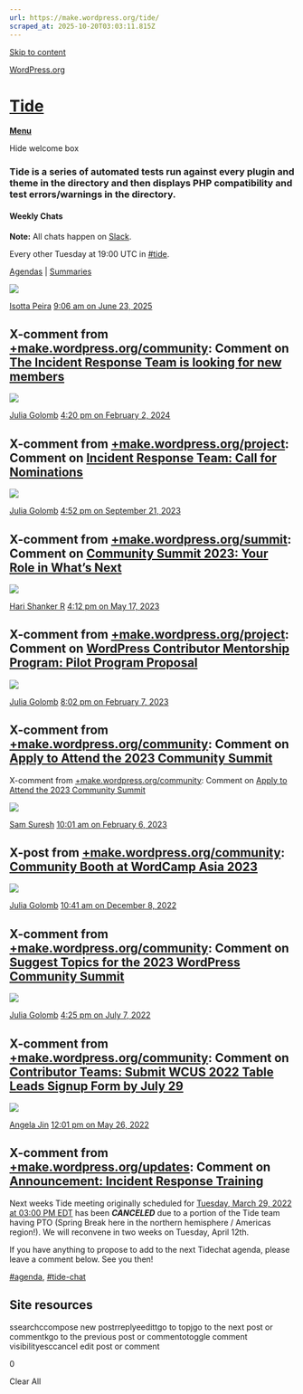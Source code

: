 ```yaml
---
url: https://make.wordpress.org/tide/
scraped_at: 2025-10-20T03:03:11.815Z
---
```


[Skip to content](https://make.wordpress.org/tide/#primary)

[WordPress.org](https://wordpress.org/)

# [Tide](https://make.wordpress.org/tide)

[**Menu**](https://make.wordpress.org/tide/#)

Hide welcome box

### Tide is a series of automated tests run against every plugin and theme in the directory and then displays PHP compatibility and test errors/warnings in the directory.

#### Weekly Chats

**Note:** All chats happen on [Slack](https://make.wordpress.org/chat/).

Every other Tuesday at 19:00 UTC in [#tide](http://wordpress.slack.com/messages/tide/).

[Agendas](https://make.wordpress.org/tide/tag/agenda) \| [Summaries](https://make.wordpress.org/tide/tag/summary)

[![](https://gravatar.com/avatar/d860ed93c93910d7f5c21458a3f4d190?d=mystery)](https://profiles.wordpress.org/peiraisotta/ "Profile of Isotta Peira (@peiraisotta)")

[Isotta Peira](https://profiles.wordpress.org/peiraisotta/ "Profile of Isotta Peira (@peiraisotta)") [9:06 am on June 23, 2025](https://make.wordpress.org/tide/2025/06/23/xpost-the-incident-response-team-is-looking-for-new-members/ "9:06 am (-04:00) on June 23, 2025")

## X-comment from [+make.wordpress.org/community](https://make.wordpress.org/community/ "Make WordPress Community"): Comment on [The Incident Response Team is looking for new members](https://make.wordpress.org/community/2025/06/23/the-incident-response-team-is-looking-for-new-members/\#comment-32528 "We’re expanding the Incident Response Team (IRT) and are looking for new contributors to join us. The mission of the IRT is to provide a clear channel for community members to report and address incidents that may violate the WordPress Community Code of Conduct, ensuring a safe and respectful environment for all participants. If you’re committed to fostering a respectful community and have experience in community moderation, conflict resolution, or DEIB practices, we’d love to hear from you. Apply here You can also open the application form using the following link: https://wordpressdotorg.survey.fm/wordpress-incident-response-team-%E2%80%93-application-formApplications will remain open until July 6, 2025. Selected members will receive dedicated training and onboarding. To create more oppo…")

[![](https://gravatar.com/avatar/78ed219920991477554b4c2be7967437?d=mystery)](https://profiles.wordpress.org/juliarosia/ "Profile of Julia Golomb (@juliarosia)")

[Julia Golomb](https://profiles.wordpress.org/juliarosia/ "Profile of Julia Golomb (@juliarosia)") [4:20 pm on February 2, 2024](https://make.wordpress.org/tide/2024/02/02/xpost-incident-response-team-call-for-nominations/ "4:20 pm (-05:00) on February 2, 2024")

## X-comment from [+make.wordpress.org/project](https://make.wordpress.org/project/ "WordPress.org Project"): Comment on [Incident Response Team: Call for Nominations](https://make.wordpress.org/project/2024/02/02/incident-response-team-call-for-nominations/\#comment-512 "Summary: Submit your Incident Response Team nominations by February 14, through the button below. The WordPress Project Community Code of Conduct helps WordPress community members and contributors understand how we aspire to work together in “official” WordPress spaces. When people see behavior that doesn’t match the Code of Conduct, the Incident Response Team can assist in determining if the Code of Conduct has been breached and addressing situations that are in question of doing so. The Incident Response Team does not actively search for or monitor behavior. Instead, this team is a resource to the community for when things don’t go as expected. The Incident Response Team handbook captures the team's current practices. The first Incident Response Team cohort was onboarded to the team in D…")

[![](https://gravatar.com/avatar/78ed219920991477554b4c2be7967437?d=mystery)](https://profiles.wordpress.org/juliarosia/ "Profile of Julia Golomb (@juliarosia)")

[Julia Golomb](https://profiles.wordpress.org/juliarosia/ "Profile of Julia Golomb (@juliarosia)") [4:52 pm on September 21, 2023](https://make.wordpress.org/tide/2023/09/21/xpost-community-summit-2023-your-role-in-whats-next/ "4:52 pm (-04:00) on September 21, 2023")

## X-comment from [+make.wordpress.org/summit](https://make.wordpress.org/summit/ "WordPress Community Summit"): Comment on [Community Summit 2023: Your Role in What’s Next](https://make.wordpress.org/summit/2023/09/21/community-summit-2023-your-role-in-whats-next/\#comment-70080 "The 2023 WordPress Community Summit has come to a close, marking another milestone in our journey to shape the future of the WordPress open source project. While the event itself was a whirlwind of ideas, discussions, and collaborations, the real work — building upon these insights and translating them into action — has only just begun. Notes from each Summit session are now available at make.wordpress.org/summit. For your convenience, you can view a complete list of Summit sessions along with their corresponding notes here. We don’t want this to be a one-way conversation. We urge everyone in the WordPress ecosystem to delve into these notes, share your comments, and encourage others in your network to do the same. Your feedback is not just welcome – it’s essential. By sharing an…")

[![](https://gravatar.com/avatar/b2851597769206f4a8bfc53033c3ab18?d=mystery)](https://profiles.wordpress.org/harishanker/ "Profile of Hari Shanker R (@harishanker)")

[Hari Shanker R](https://profiles.wordpress.org/harishanker/ "Profile of Hari Shanker R (@harishanker)") [4:12 pm on May 17, 2023](https://make.wordpress.org/tide/2023/05/17/xpost-wordpress-contributor-mentorship-program-pilot-program-proposal/ "4:12 pm (-04:00) on May 17, 2023")

## X-comment from [+make.wordpress.org/project](https://make.wordpress.org/project/ "WordPress.org Project"): Comment on [WordPress Contributor Mentorship Program: Pilot Program Proposal](https://make.wordpress.org/project/2023/05/17/wordpress-contributor-mentorship-program-pilot-program-proposal/\#comment-286 "In February 2023, I proposed a project-wide WordPress mentorship program for WordPress. Positive feedback and support from our community led to the revitalization of the WordPress contributor working group in March 2023, which has since been working on building a mentorship program for our project. Based on feedback from our chats thus far, our group decided to test this idea of project-wide mentorship by running a pilot program.  I’m excited to announce that the contributor working group has now prepared a first draft for a project-wide mentorship program! Read on to find out more. What is the Contributor Mentorship Program? The Contributor Mentorship Program aims to provide cohort-based and 1:1 mentorship to new and aspiring contributors. The program is intended as a pathway to help…")

[![](https://gravatar.com/avatar/78ed219920991477554b4c2be7967437?d=mystery)](https://profiles.wordpress.org/juliarosia/ "Profile of Julia Golomb (@juliarosia)")

[Julia Golomb](https://profiles.wordpress.org/juliarosia/ "Profile of Julia Golomb (@juliarosia)") [8:02 pm on February 7, 2023](https://make.wordpress.org/tide/2023/02/08/xpost-apply-to-attend-the-2023-community-summit/ "8:02 pm (-05:00) on February 7, 2023")

## X-comment from [+make.wordpress.org/community](https://make.wordpress.org/community/ "Make WordPress Community"): Comment on [Apply to Attend the 2023 Community Summit](https://make.wordpress.org/community/2023/02/08/apply-to-attend-the-2023-community-summit/\#comment-30688 "Thank you for the incredible response to our call for topics for the 2023 Community Summit, which will be held August 22-23, 2023, in National Harbor, Washington, DC. The Community Summit is an intimate, in-person gathering of contributors from across the WordPress open source project. Attendance will be determined based on an application and selection process. In selecting participants, the organizing team aims to bring together diverse representation from across the project. This includes new and experienced contributors from across geographies, organizations, and Make Teams. The last Community Summit was held in Paris, France in 2017 and we’re excited to bring together contributors again. It’s now time to determine which contributors will gather in person at the Community Summit. Commun…")

X-comment from [+make.wordpress.org/community](https://make.wordpress.org/community/ "Make WordPress Community"): Comment on [Apply to Attend the 2023 Community Summit](https://make.wordpress.org/community/2023/02/08/apply-to-attend-the-2023-community-summit/#comment-30703 "Thank you for the incredible response to our call for topics for the 2023 Community Summit, which will be held August 22-23, 2023, in National Harbor, Washington, DC. The Community Summit is an intimate, in-person gathering of contributors from across the WordPress open source project. Attendance will be determined based on an application and selection process. In selecting participants, the organizing team aims to bring together diverse representation from across the project. This includes new and experienced contributors from across geographies, organizations, and Make Teams. The last Community Summit was held in Paris, France in 2017 and we’re excited to bring together contributors again. It’s now time to determine which contributors will gather in person at the Community Summit. Commun…")

[![](https://gravatar.com/avatar/6bd2559a00bf7ae1f1f5a68b33904aea?d=mystery)](https://profiles.wordpress.org/samsuresh/ "Profile of Sam Suresh (@samsuresh)")

[Sam Suresh](https://profiles.wordpress.org/samsuresh/ "Profile of Sam Suresh (@samsuresh)") [10:01 am on February 6, 2023](https://make.wordpress.org/tide/2023/02/06/xpost-community-booth-at-wordcamp-asia-2023/ "10:01 am (-05:00) on February 6, 2023")

## X-post from [+make.wordpress.org/community](https://make.wordpress.org/community/ "Make WordPress Community"): [Community Booth at WordCamp Asia 2023](https://make.wordpress.org/community/2023/02/06/community-booth-at-wordcamp-asia-2023/ "If you’ve been to WordCamp Europe or US before you’ll be familiar with the Get Involved table or Community Booth – it’s a central location where attendees can find out more information about contributing to WordPress. If you are passionate about telling people how they can get involved in various teams of Making WordPress, you should consider taking a shift at the Community Booth. People from all teams at Making WordPress are welcome to be involved. How does it work? Add your name in any shift that you would like to take. The schedule is split into 2 conference days and each shift lasts for +/- 1 hour. Check the conference schedule just in case you don't want to miss sessions that you particularly want to attend. Add to your shift to your personal calendar and be at the Community Booth dur…")

[![](https://gravatar.com/avatar/78ed219920991477554b4c2be7967437?d=mystery)](https://profiles.wordpress.org/juliarosia/ "Profile of Julia Golomb (@juliarosia)")

[Julia Golomb](https://profiles.wordpress.org/juliarosia/ "Profile of Julia Golomb (@juliarosia)") [10:41 am on December 8, 2022](https://make.wordpress.org/tide/2022/12/08/xpost-suggest-topics-for-the-2023-wordpress-community-summit/ "10:41 am (-05:00) on December 8, 2022")

## X-comment from [+make.wordpress.org/community](https://make.wordpress.org/community/ "Make WordPress Community"): Comment on [Suggest Topics for the 2023 WordPress Community Summit](https://make.wordpress.org/community/2022/12/08/suggest-topics-for-the-2023-wordpress-community-summit/\#comment-30501 "Summary: This is a request for all Contributor Teams to suggest Community Summit topics by January 16, 2023. As announced at WordCamp US 2022, the 2023 WordPress Community Summit will be held August 22-23 in National Harbor, DC, USA.  The Community Summit brings together WordPress contributors, team leads, and diverse community voices to discuss the challenges and clarify the vision for WordPress in the years ahead. The Community Summit is an “unconference,” without slides, selected speakers, or planned presentations. The Community Summit will provide a valuable opportunity to hold in-person discussion on important topics across contributor teams and community-wide. It meant to be a safe space to exchange ideas and viewpoints. To this end, the lead organizing team requests input from all C…")

[![](https://gravatar.com/avatar/78ed219920991477554b4c2be7967437?d=mystery)](https://profiles.wordpress.org/juliarosia/ "Profile of Julia Golomb (@juliarosia)")

[Julia Golomb](https://profiles.wordpress.org/juliarosia/ "Profile of Julia Golomb (@juliarosia)") [4:25 pm on July 7, 2022](https://make.wordpress.org/tide/2022/07/07/xpost-wcus2022-contributor-team-signup/ "4:25 pm (-04:00) on July 7, 2022")

## X-comment from [+make.wordpress.org/community](https://make.wordpress.org/community/ "Make WordPress Communities"): Comment on [Contributor Teams: Submit WCUS 2022 Table Leads Signup Form by July 29](https://make.wordpress.org/community/2022/07/07/wcus2022-contributor-team-signup/\#comment-30196 "Calling all Contributor Teams! Planning is underway for WordCamp U.S. (WCUS) 2022 Contributor Day, to be held on September 11, 2022 in San Diego, California. By July 29, 2022, please submit the Contributor Day Table Leads signup form to let us know your team’s WCUS Contributor Day plans. If your Contributor Team has subteams, please ensure that you coordinate with them before filling out the form. Check out the WCUS 2022 Information for Table Leads page for more details! Important Dates Starting Now: Identify your Table Lead(s), Table Onboarder, and Team Slack Rep and let us know by filling out this form. If your team has subteams, please ensure that you coordinate with them as well before filling out the form.July 29th: This is the last day to confirm that you’re going to be represented a…")

[![](https://gravatar.com/avatar/ec5a36654c86c4378493b468134661ec?d=mystery)](https://profiles.wordpress.org/angelasjin/ "Profile of Angela Jin (@angelasjin)")

[Angela Jin](https://profiles.wordpress.org/angelasjin/ "Profile of Angela Jin (@angelasjin)") [12:01 pm on May 26, 2022](https://make.wordpress.org/tide/2022/05/26/xpost-announcement-incident-response-training/ "12:01 pm (-04:00) on May 26, 2022")

## X-comment from [+make.wordpress.org/updates](https://make.wordpress.org/updates/ "Team Updates"): Comment on [Announcement: Incident Response Training](https://make.wordpress.org/updates/2022/05/26/announcement-incident-response-training/\#comment-5629 "TL;DR: Now that there is a first version of the code of conduct for the WordPress project, incident response training is available to anyone interested in learning more about how to take and respond to incident reports. Further, I would like to build a team who is prepared to help the WordPress community when something goes against the new code of conduct, and ask you to help me identify those individuals.  A new code of conduct for the WordPress project has been announced! This is a great step towards helping current and future WordPress community members and contributors understand how we aspire to work together in “official” spaces. This code of conduct being new, I’m sure there are many questions around how it will be applied and carried out.  To that end, the Community team…")

Next weeks Tide meeting originally scheduled for [Tuesday, March 29, 2022 at 03:00 PM EDT](https://www.timeanddate.com/worldclock/fixedtime.html?iso=20220329T1900) has been **_CANCELED_** due to a portion of the Tide team having PTO (Spring Break here in the northern hemisphere / Americas region!). We will reconvene in two weeks on Tuesday, April 12th.

If you have anything to propose to add to the next Tidechat agenda, please leave a comment below. See you then!

[#agenda](https://make.wordpress.org/tide/tag/agenda/), [#tide-chat](https://make.wordpress.org/tide/tag/tide-chat/)

## Site resources

ssearchccompose new postrreplyeedittgo to topjgo to the next post or commentkgo to the previous post or commentotoggle comment visibilityesccancel edit post or comment

0

Clear All